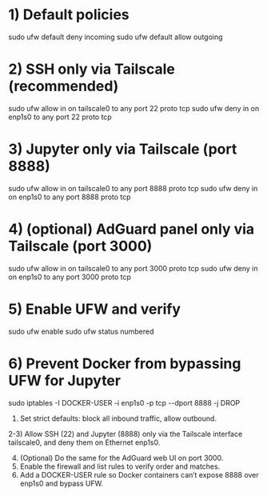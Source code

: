 # 1) Default policies
sudo ufw default deny incoming
sudo ufw default allow outgoing

# 2) SSH only via Tailscale (recommended)
sudo ufw allow in on tailscale0 to any port 22 proto tcp
sudo ufw deny  in on enp1s0     to any port 22 proto tcp

# 3) Jupyter only via Tailscale (port 8888)
sudo ufw allow in on tailscale0 to any port 8888 proto tcp
sudo ufw deny  in on enp1s0     to any port 8888 proto tcp

# 4) (optional) AdGuard panel only via Tailscale (port 3000)
sudo ufw allow in on tailscale0 to any port 3000 proto tcp
sudo ufw deny  in on enp1s0     to any port 3000 proto tcp

# 5) Enable UFW and verify
sudo ufw enable
sudo ufw status numbered

# 6) Prevent Docker from bypassing UFW for Jupyter
sudo iptables -I DOCKER-USER -i enp1s0 -p tcp --dport 8888 -j DROP


1) Set strict defaults: block all inbound traffic, allow outbound.

2-3) Allow SSH (22) and Jupyter (8888) only via the Tailscale interface tailscale0, and deny them on Ethernet enp1s0.
   
4) (Optional) Do the same for the AdGuard web UI on port 3000.
5) Enable the firewall and list rules to verify order and matches.
6) Add a DOCKER-USER rule so Docker containers can’t expose 8888 over enp1s0 and bypass UFW.
